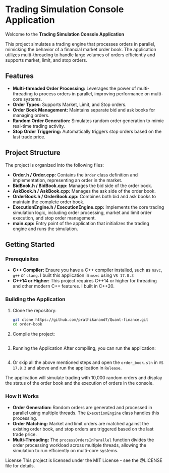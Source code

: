 # Trading Simulation Console Application

Welcome to the **Trading Simulation Console Application**

This project simulates a trading engine that processes orders in parallel, mimicking the behavior of a financial market order book. The application utilizes multi-threading to handle large volumes of orders efficiently and supports market, limit, and stop orders.

## Features

- **Multi-threaded Order Processing:** Leverages the power of multi-threading to process orders in parallel, improving performance on multi-core systems.
- **Order Types:** Supports Market, Limit, and Stop orders.
- **Order Book Management:** Maintains separate bid and ask books for managing orders.
- **Random Order Generation:** Simulates random order generation to mimic real-time trading activity.
- **Stop Order Triggering:** Automatically triggers stop orders based on the last trade price.

## Project Structure

The project is organized into the following files:

- **Order.h / Order.cpp:** Contains the `Order` class definition and implementation, representing an order in the market.
- **BidBook.h / BidBook.cpp:** Manages the bid side of the order book.
- **AskBook.h / AskBook.cpp:** Manages the ask side of the order book.
- **OrderBook.h / OrderBook.cpp:** Combines both bid and ask books to maintain the complete order book.
- **ExecutionEngine.h / ExecutionEngine.cpp:** Implements the core trading simulation logic, including order processing, market and limit order execution, and stop order management.
- **main.cpp:** Entry point of the application that initializes the trading engine and runs the simulation.

## Getting Started

### Prerequisites

- **C++ Compiler:** Ensure you have a C++ compiler installed, such as `msvc`, `g++` or `clang`. I built this application in `msvc` using `VS 17.8.3`
- **C++14 or Higher:** This project requires C++14 or higher for threading and other modern C++ features. I built in C++20.

### Building the Application

1. Clone the repository:

   ```bash
   git clone https://github.com/prathikanand7/Quant-finance.git
   cd order-book
   ```

2. Compile the project:
    ```g++ main.cpp order.cpp bid_book.cpp ask_book.cpp order_book.cpp execution_engine.cpp -o trading_simulation -lpthread
    ```

3. Running the Application
After compiling, you can run the application:
```./trading_simulation
```
4. Or skip all the above mentioned steps and open the `order_book.sln` in `VS 17.8.3` and above and run the application in `Release`.

The application will simulate trading with 10,000 random orders and display the status of the order book and the execution of orders in the console.

### How It Works
- **Order Generation:** Random orders are generated and processed in parallel using multiple threads. The `ExecutionEngine` class handles this processing.
- **Order Matching:** Market and limit orders are matched against the existing order book, and stop orders are triggered based on the last trade price.
- **Multi-Threading:** The `processOrdersInParallel` function divides the order processing workload across multiple threads, allowing the simulation to run efficiently on multi-core systems.

License
This project is licensed under the MIT License - see the @LICENSE file for details.
